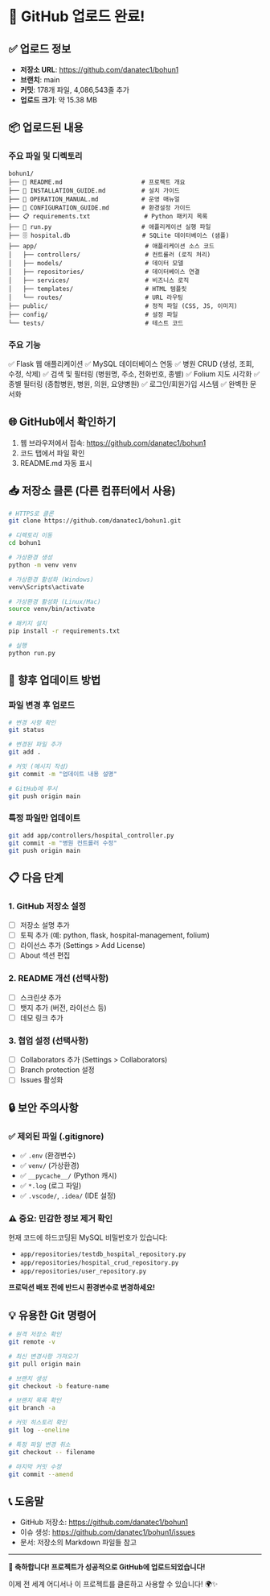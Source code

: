 # 🎉 GitHub 업로드 완료!

## ✅ 업로드 정보

- **저장소 URL**: https://github.com/danatec1/bohun1
- **브랜치**: main
- **커밋**: 178개 파일, 4,086,543줄 추가
- **업로드 크기**: 약 15.38 MB

## 📦 업로드된 내용

### 주요 파일 및 디렉토리
```
bohun1/
├── 📄 README.md                      # 프로젝트 개요
├── 📘 INSTALLATION_GUIDE.md          # 설치 가이드
├── 📗 OPERATION_MANUAL.md            # 운영 매뉴얼
├── 📙 CONFIGURATION_GUIDE.md         # 환경설정 가이드
├── 📋 requirements.txt               # Python 패키지 목록
├── 🚀 run.py                         # 애플리케이션 실행 파일
├── 🗄️ hospital.db                    # SQLite 데이터베이스 (샘플)
├── app/                              # 애플리케이션 소스 코드
│   ├── controllers/                  # 컨트롤러 (로직 처리)
│   ├── models/                       # 데이터 모델
│   ├── repositories/                 # 데이터베이스 연결
│   ├── services/                     # 비즈니스 로직
│   ├── templates/                    # HTML 템플릿
│   └── routes/                       # URL 라우팅
├── public/                           # 정적 파일 (CSS, JS, 이미지)
├── config/                           # 설정 파일
└── tests/                            # 테스트 코드
```

### 주요 기능
✅ Flask 웹 애플리케이션
✅ MySQL 데이터베이스 연동
✅ 병원 CRUD (생성, 조회, 수정, 삭제)
✅ 검색 및 필터링 (병원명, 주소, 전화번호, 종별)
✅ Folium 지도 시각화
✅ 종별 필터링 (종합병원, 병원, 의원, 요양병원)
✅ 로그인/회원가입 시스템
✅ 완벽한 문서화

## 🌐 GitHub에서 확인하기

1. 웹 브라우저에서 접속: https://github.com/danatec1/bohun1
2. 코드 탭에서 파일 확인
3. README.md 자동 표시

## 📥 저장소 클론 (다른 컴퓨터에서 사용)

```bash
# HTTPS로 클론
git clone https://github.com/danatec1/bohun1.git

# 디렉토리 이동
cd bohun1

# 가상환경 생성
python -m venv venv

# 가상환경 활성화 (Windows)
venv\Scripts\activate

# 가상환경 활성화 (Linux/Mac)
source venv/bin/activate

# 패키지 설치
pip install -r requirements.txt

# 실행
python run.py
```

## 🔄 향후 업데이트 방법

### 파일 변경 후 업로드
```bash
# 변경 사항 확인
git status

# 변경된 파일 추가
git add .

# 커밋 (메시지 작성)
git commit -m "업데이트 내용 설명"

# GitHub에 푸시
git push origin main
```

### 특정 파일만 업데이트
```bash
git add app/controllers/hospital_controller.py
git commit -m "병원 컨트롤러 수정"
git push origin main
```

## 📋 다음 단계

### 1. GitHub 저장소 설정
- [ ] 저장소 설명 추가
- [ ] 토픽 추가 (예: python, flask, hospital-management, folium)
- [ ] 라이선스 추가 (Settings > Add License)
- [ ] About 섹션 편집

### 2. README 개선 (선택사항)
- [ ] 스크린샷 추가
- [ ] 뱃지 추가 (버전, 라이선스 등)
- [ ] 데모 링크 추가

### 3. 협업 설정 (선택사항)
- [ ] Collaborators 추가 (Settings > Collaborators)
- [ ] Branch protection 설정
- [ ] Issues 활성화

## 🔒 보안 주의사항

### ✅ 제외된 파일 (.gitignore)
- ✅ `.env` (환경변수)
- ✅ `venv/` (가상환경)
- ✅ `__pycache__/` (Python 캐시)
- ✅ `*.log` (로그 파일)
- ✅ `.vscode/`, `.idea/` (IDE 설정)

### ⚠️ 중요: 민감한 정보 제거 확인
현재 코드에 하드코딩된 MySQL 비밀번호가 있습니다:
- `app/repositories/testdb_hospital_repository.py`
- `app/repositories/hospital_crud_repository.py`
- `app/repositories/user_repository.py`

**프로덕션 배포 전에 반드시 환경변수로 변경하세요!**

## 💡 유용한 Git 명령어

```bash
# 원격 저장소 확인
git remote -v

# 최신 변경사항 가져오기
git pull origin main

# 브랜치 생성
git checkout -b feature-name

# 브랜치 목록 확인
git branch -a

# 커밋 히스토리 확인
git log --oneline

# 특정 파일 변경 취소
git checkout -- filename

# 마지막 커밋 수정
git commit --amend
```

## 📞 도움말

- GitHub 저장소: https://github.com/danatec1/bohun1
- 이슈 생성: https://github.com/danatec1/bohun1/issues
- 문서: 저장소의 Markdown 파일들 참고

---

**🎊 축하합니다! 프로젝트가 성공적으로 GitHub에 업로드되었습니다!**

이제 전 세계 어디서나 이 프로젝트를 클론하고 사용할 수 있습니다! 🌍✨
